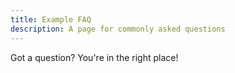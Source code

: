 ```yaml
---
title: Example FAQ
description: A page for commonly asked questions
---
```


Got a question? You're in the right place!
